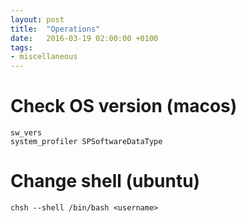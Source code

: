 ```yaml
---
layout: post
title:  "Operations"
date:   2016-03-19 02:00:00 +0100
tags:
- miscellaneous
---
```


# Check OS version (macos)

```
sw_vers
system_profiler SPSoftwareDataType
```

# Change shell (ubuntu)

```
chsh --shell /bin/bash <username>
```
